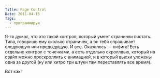 ```yaml
---
Title: Page Control
Date: 2011-04-15
Tags:
  - программирую
---
```


Я-то думал, что это такой контрол, который умеет странички листать. Типа, говоришь ему сколько страничек, а он тебя спрашивает следующую или предыдущую. И все. Оказалось — нифига! Есть отдельно контрол с точечками, а есть отдельно скроллвью, который на свайп можно проскроллить с анимацией, и в который вьюхи уложены одна за другой (ну или хитро три штуки там переставлять все время).

Вот как!